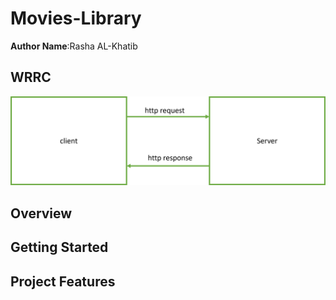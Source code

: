 # Movies-Library


**Author Name**:Rasha AL-Khatib

## WRRC
![](https://github.com/Rashaalkhatib/Movies-Library/blob/main/WRRC.png)

## Overview

## Getting Started
<!-- What are the steps that a user must take in order to build this app on their own machine and get it running? -->

## Project Features
<!-- What are the features included in you app -->

